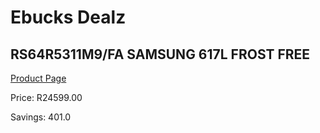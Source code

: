 
# Ebucks Dealz
## RS64R5311M9/FA SAMSUNG 617L FROST FREE
[Product Page](https://www.ebucks.com/web/shop/productSelected.do?prodId=1094253601&catId=704986856)

Price: R24599.00

Savings: 401.0


	